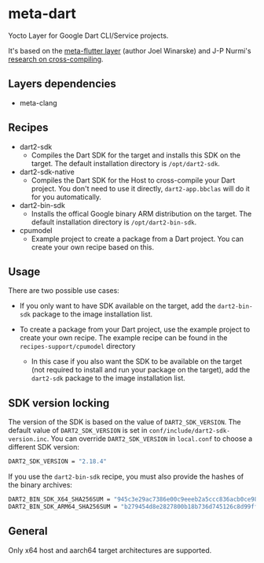 # meta-dart

Yocto Layer for Google Dart CLI/Service projects.

It's based on the [meta-flutter layer](https://github.com/meta-flutter/meta-flutter) (author Joel Winarske) and J-P Nurmi's [research on cross-compiling](https://medium.com/flutter-community/cross-compiling-dart-apps-f88e69824639).

## Layers dependencies

* meta-clang

## Recipes

* dart2-sdk
  * Compiles the Dart SDK for the target and installs this SDK on the target. The default installation directory is `/opt/dart2-sdk`.
* dart2-sdk-native
  * Compiles the Dart SDK for the Host to cross-compile your Dart project. You don't need to use it directly, `dart2-app.bbclas` will do it for you automatically.
* dart2-bin-sdk
  * Installs the offical Google binary ARM distribution on the target. The default installation directory is `/opt/dart2-bin-sdk`.
* cpumodel
  * Example project to create a package from a Dart project. You can create your own recipe based on this.

## Usage

There are two possible use cases:

* If you only want to have SDK available on the target, add the `dart2-bin-sdk` package to the image installation list.

* To create a package from your Dart project, use the example project to create your own recipe. The example recipe can be found in the `recipes-support/cpumodel` directory
  * In this case if you also want the SDK to be available on the target (not required to install and run your package on the target), add the `dart2-sdk` package to the image installation list.

## SDK version locking

The version of the SDK is based on the value of `DART2_SDK_VERSION`. The default value of `DART2_SDK_VERSION` is set in `conf/include/dart2-sdk-version.inc`. You can override `DART2_SDK_VERSION` in `local.conf` to choose a different SDK version:

```bash
DART2_SDK_VERSION = "2.18.4"
```
If you use the `dart2-bin-sdk` recipe, you must also provide the hashes of the binary archives:

```bash
DART2_BIN_SDK_X64_SHA256SUM = "945c3e29ac7386e00c9eeeb2a5ccc836acb0ce9883fbc29df82fd41c90eb3bd6"
DART2_BIN_SDK_ARM64_SHA256SUM = "b279454d8e2827800b18b736d745126c8d99ffffdcc752156145a6ed5a39cf62"
```

## General

Only x64 host and aarch64 target architectures are supported.
